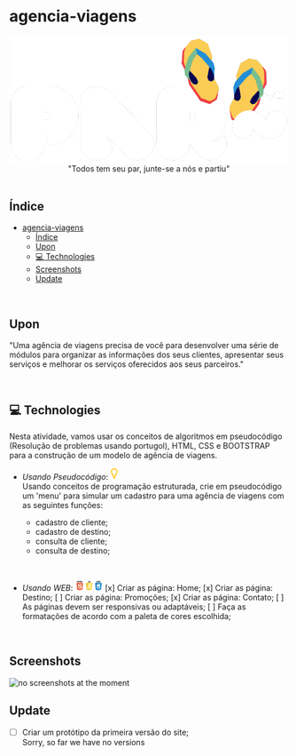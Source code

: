 # agencia-viagens
<div align="center">
<img align="center" src="/img/logo/logo-tm2.png" alt="">
  <br>"Todos tem seu par, junte-se a nós e partiu"
</div>

<br>

## Índice

- [agencia-viagens](#agencia-viagens)
  - [Índice](#índice)
  - [Upon](#upon)
  - [💻 Technologies](#-technologies)
  - [Screenshots](#screenshots)
  - [Update](#update)

<br>

## Upon
"Uma agência de viagens precisa de você para desenvolver uma série de módulos para organizar as informações dos seus clientes, apresentar seus serviços e melhorar os serviços oferecidos aos seus parceiros."

<br>

## 💻 Technologies
Nesta atividade, vamos usar os conceitos de algoritmos em pseudocódigo (Resolução de problemas usando portugol), HTML, CSS e BOOTSTRAP para a construção de um modelo de agência de viagens.

- <em>Usando Pseudocódigo</em>:  <img width="15px" src="/img/icons/portugol.png"><br>
Usando conceitos de programação estruturada, crie em pseudocódigo um 'menu' para simular um cadastro para uma agência de viagens com as seguintes funções:</div>
  
  - cadastro de cliente;
  - cadastro de destino;
  - consulta de cliente;
  - consulta de destino;

<br>

- <em>Usando WEB</em>: <img width="50px" src="/img/icons/html-js-css.png">
 [x] Criar as página: Home;
 [x] Criar as página: Destino;
 [ ] Criar as página: Promoções;
 [x] Criar as página: Contato;
 [ ] As páginas devem ser responsivas ou adaptáveis;
 [ ] Faça as formatações de acordo com a paleta de cores escolhida;

<br>

## Screenshots
<img width="500px" src="#" alt="no screenshots at the moment">

<br>

## Update

- [ ] Criar um protótipo da primeira versão do site;<br>
Sorry, so far we have no versions